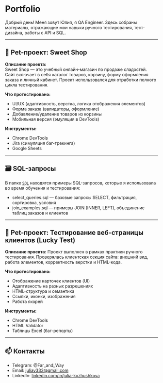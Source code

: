 # Portfolio
Добрый день! Меня зовут Юлия, я QA Engineer. Здесь собраны материалы, отражающие мои навыки ручного тестирования, тест-дизайна, работы с API и SQL.

---

## 💼 Pet-проект: Sweet Shop

**Описание проекта:**  
Sweet Shop — это учебный онлайн-магазин по продаже сладостей. Сайт включает в себя каталог товаров, корзину, форму оформления заказа и личный кабинет. Проект использовался для отработки полного цикла тестирования.

**Что протестировано:**
- UI/UX (адаптивность, верстка, логика отображения элементов)
- Форма заказа (валидаторы, оформление)
- Добавление/удаление товаров из корзины
- Мобильная версия (эмуляция в DevTools)

**Инструменты:**
- Chrome DevTools
- Jira (симуляция баг-трекинга)
- Google Sheets


---

## 🗃 SQL-запросы

В папке [`SQL`](SQL/) находятся примеры SQL-запросов, которые я использовала во время обучения и тестирования:

- select_queries.sql — базовые запросы SELECT, фильтрация, сортировка, условия
- join_examples.sql — примеры JOIN (INNER, LEFT), объединение таблиц заказов и клиентов

---

## 🧪 Pet-проект: Тестирование веб-страницы клиентов (Lucky Test)

**Описание проекта:**
Проект выполнен в рамках практики ручного тестирования. Проверялась клиентская секция сайта: внешний вид, работа элементов, корректность верстки и HTML-кода.

**Что протестировано:**
- Отображение карточек клиентов (UI)
- Адаптивность на разных разрешениях
- HTML-структура и семантика
- Ссылки, иконки, изображения
- Работа якорей

**Инструменты:**
- Chrome DevTools
- HTML Validator 
- Таблицы Excel (баг-репорты)


---

## 📫 Контакты

- Telegram: @Far_and_Way  
- Email: juliav333@gmail.com
- LinkedIn: [linkedin.com/in/julia-kozhushkova](https://www.linkedin.com/in/julia-kozhushkova/)
